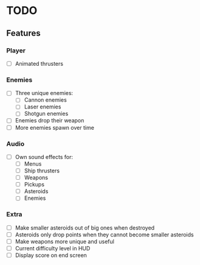 # TODO

## Features

### Player

- [ ] Animated thrusters

### Enemies

- [ ] Three unique enemies:
  - [ ] Cannon enemies
  - [ ] Laser enemies
  - [ ] Shotgun enemies
- [ ] Enemies drop their weapon
- [ ] More enemies spawn over time

### Audio

- [ ] Own sound effects for:
  - [ ] Menus
  - [ ] Ship thrusters
  - [ ] Weapons
  - [ ] Pickups
  - [ ] Asteroids
  - [ ] Enemies

### Extra

- [ ] Make smaller asteroids out of big ones when destroyed
- [ ] Asteroids only drop points when they cannot become smaller asteroids
- [ ] Make weapons more unique and useful
- [ ] Current difficulty level in HUD
- [ ] Display score on end screen
